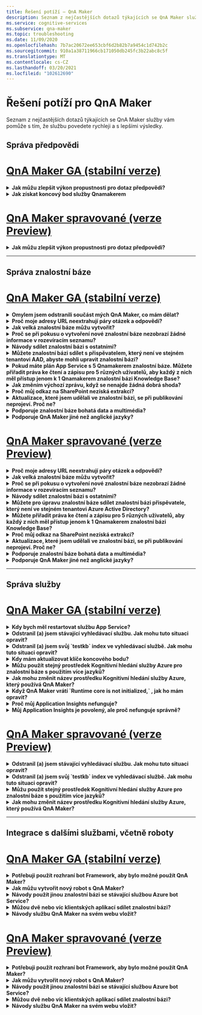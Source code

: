 ```yaml
---
title: Řešení potíží – QnA Maker
description: Seznam z nejčastějších dotazů týkajících se QnA Maker služby vám pomůže s tím, že službu povedete rychleji a s lepšími výsledky.
ms.service: cognitive-services
ms.subservice: qna-maker
ms.topic: troubleshooting
ms.date: 11/09/2020
ms.openlocfilehash: 7b7ac20672ee653cbf6d2b82b7a9454c1d742b2c
ms.sourcegitcommit: 910a1a38711966cb171050db245fc3b22abc8c5f
ms.translationtype: MT
ms.contentlocale: cs-CZ
ms.lasthandoff: 03/20/2021
ms.locfileid: "102612690"
---
```

# <a name="troubleshooting-for-qna-maker"></a>Řešení potíží pro QnA Maker

Seznam z nejčastějších dotazů týkajících se QnA Maker služby vám pomůže s tím, že službu povedete rychleji a s lepšími výsledky.

<a name="how-to-get-the-qnamaker-service-hostname"></a>

## <a name="manage-predictions"></a>Správa předpovědi

# <a name="qna-maker-ga-stable-release"></a>[QnA Maker GA (stabilní verze)](#tab/v1)

<details>
<summary><b>Jak můžu zlepšit výkon propustnosti pro dotaz předpovědi?</b></summary>

**Odpověď**: problémy s výkonem propustnosti znamenají, že potřebujete škálovat jak pro službu App Service, tak pro kognitivní hledání. Zvažte přidání repliky do Kognitivní hledání za účelem zvýšení výkonu.

Přečtěte si další informace o [cenových úrovních](Concepts/azure-resources.md).
</details>

<details>
<summary><b>Jak získat koncový bod služby Qnamakerem</b></summary>

**Odpověď**: koncový bod služby qnamakerem je užitečný pro účely ladění při kontaktování podpory Qnamakerem nebo UserVoice. Koncový bod je adresa URL v tomto formátu: `https://your-resource-name.azurewebsites.net` .

1. Přejít do služby Qnamakerem (skupina prostředků) v [Azure Portal](https://portal.azure.com)

    ![Qnamakerem skupiny prostředků Azure v Azure Portal](./media/qnamaker-how-to-troubleshoot/qnamaker-azure-resourcegroup.png)

1. Vyberte App Service přidružené k prostředku QnA Maker. Názvy jsou obvykle stejné.

     ![Vyberte Qnamakerem App Service](./media/qnamaker-how-to-troubleshoot/qnamaker-azure-appservice.png)

1. Adresa URL koncového bodu je k dispozici v části Přehled.

    ![Koncový bod Qnamakerem](./media/qnamaker-how-to-troubleshoot/qnamaker-azure-gethostname.png)

</details>

# <a name="qna-maker-managed-preview-release"></a>[QnA Maker spravované (verze Preview)](#tab/v2)

<details>
<summary><b>Jak můžu zlepšit výkon propustnosti pro dotaz předpovědi?</b></summary>

**Odpověď**: problémy s výkonem propustnosti znamenají nutnost horizontálního navýšení kapacity kognitivní hledání. Zvažte přidání repliky do Kognitivní hledání za účelem zvýšení výkonu.

Přečtěte si další informace o [cenových úrovních](Concepts/azure-resources.md).
</details>

---

## <a name="manage-the-knowledge-base"></a>Správa znalostní báze

# <a name="qna-maker-ga-stable-release"></a>[QnA Maker GA (stabilní verze)](#tab/v1)

<details>
<summary><b>Omylem jsem odstranili součást mých QnA Maker, co mám dělat?</b></summary>

**Odpověď**: neodstraňujte žádnou ze služeb Azure, které jste vytvořili společně s prostředkem QnA maker, jako je například Search nebo webová aplikace. To je nezbytné, aby QnA Maker fungovalo, pokud ho odstraníte, QnA Maker přestane fungovat správně.

Všechna odstranění jsou trvalá, včetně párů dotazů a odpovědí, souborů, adres URL, vlastních otázek a odpovědí, znalostní báze nebo prostředků Azure. Před odstraněním jakékoli části znalostní báze se ujistěte, že jste vyexportovali svou znalostní bázi ze stránky **Nastavení** .

</details>

<details>
<summary><b>Proč moje adresy URL neextrahují páry otázek a odpovědí?</b></summary>

**Odpověď**: je možné, že QnA Maker nemůže automaticky extrahovat obsah otázek a odpovědí (QnA) z platných adres URL pro nejčastější dotazy. V takových případech můžete vložit obsah QnA do souboru. txt a zjistit, jestli ho může nástroj ingestovat. Alternativně můžete pomocí [portálu QnA maker](https://qnamaker.ai)přidat obsah do znalostní báze.

</details>

<details>
<summary><b>Jak velká znalostní báze můžu vytvořit?</b></summary>

**Odpověď**: velikost znalostní báze závisí na SKU Azure Search, které zvolíte při vytváření služby QnA maker. Další podrobnosti najdete [tady](./concepts/azure-resources.md) .

</details>

<details>
<summary><b>Proč se při pokusu o vytvoření nové znalostní báze nezobrazí žádné informace v rozevíracím seznamu?</b></summary>

**Odpověď**: ještě jste nevytvořili žádné služby QnA maker v Azure. Další informace o tom, jak to provést, najdete [tady](./How-To/set-up-qnamaker-service-azure.md) .

</details>

<details>
<summary><b>Návody sdílet znalostní bázi s ostatními?</b></summary>

**Odpověď**: sdílení funguje na úrovni služby QnA maker, to znamená, že všechny databáze znalostí ve službě budou sdíleny. Přečtěte [si](./index.yml) , jak spolupracovat na znalostní bázi.

</details>

<details>
<summary><b>Můžete znalostní bázi sdílet s přispěvatelem, který není ve stejném tenantovi AAD, abyste mohli upravit znalostní bázi?</b></summary>

**Odpověď**: sdílení je založené na řízení přístupu na základě role Azure (Azure RBAC). Pokud můžete sdílet _libovolný_ prostředek v Azure s jiným uživatelem, můžete také sdílet QnA maker.

</details>

<details>
<summary><b>Pokud máte plán App Service s 5 Qnamakerem znalostní báze. Můžete přiřadit práva ke čtení a zápisu pro 5 různých uživatelů, aby každý z nich měl přístup jenom k 1 Qnamakerem znalostní bázi Knowledge Base?</b></summary>

**Odpověď**: můžete sdílet celou službu qnamakerem, ne jednotlivé znalostní báze.

</details>

<details>
<summary><b>Jak změním výchozí zprávu, když se nenajde žádná dobrá shoda?</b></summary>

**Odpověď**: výchozí zpráva je součástí nastavení ve službě App Service.
- V Azure Portal přejdete do prostředku App Service.

![qnamakerem AppService](./media/qnamaker-faq/qnamaker-resource-list-appservice.png)
- Klikněte na možnost **Nastavení** .

![nastavení qnamakerem AppService](./media/qnamaker-faq/qnamaker-appservice-settings.png)
- Změna hodnoty nastavení **DefaultAnswer**
- Restartujte službu App Service.

![qnamakerem AppService restartování](./media/qnamaker-faq/qnamaker-appservice-restart.png)


</details>

<details>
<summary><b>Proč můj odkaz na SharePoint nezíská extrakci?</b></summary>

**Odpověď**: Další informace najdete v tématu [umístění zdrojů dat](./concepts/data-sources-and-content.md#data-source-locations) .

</details>

<details>
<summary><b>Aktualizace, které jsem udělali ve znalostní bázi, se při publikování neprojeví. Proč ne?</b></summary>

**Odpověď**: všechny operace úprav, ať už v tabulce je aktualizace, test nebo nastavení, musí být před publikováním uloženy. Nezapomeňte kliknout na tlačítko **Uložit a naučit** se po každé operaci úprav.

</details>

<details>
<summary><b>Podporuje znalostní báze bohatá data a multimédia?</b></summary>

**Odpověď:**

#### <a name="multimedia-auto-extraction-for-files-and-urls"></a>Automatické extrakce multimédií pro soubory a adresy URL

* Adresy URL – omezená možnost převodu z formátu HTML na Markdownu
* Soubory – nepodporováno

#### <a name="answer-text-in-markdown"></a>Text odpovědi v Markdownu
Jakmile jsou páry QnA ve znalostní bázi, můžete upravit text Markdownu odpovědi tak, aby zahrnoval odkazy na média dostupná z veřejných adres URL.


</details>

<details>
<summary><b>Podporuje QnA Maker jiné než anglické jazyky?</b></summary>

**Odpověď**: Další informace o [podporovaných jazycích](./overview/language-support.md)najdete v tématu.

Pokud máte obsah z více jazyků, nezapomeňte vytvořit samostatnou službu pro každý jazyk.

</details>

# <a name="qna-maker-managed-preview-release"></a>[QnA Maker spravované (verze Preview)](#tab/v2)

<details>
<summary><b>Proč moje adresy URL neextrahují páry otázek a odpovědí?</b></summary>

**Odpověď**: je možné, že QnA Maker nemůže automaticky extrahovat obsah otázek a odpovědí (QnA) z platných adres URL pro nejčastější dotazy. V takových případech můžete vložit obsah QnA do souboru. txt a zjistit, jestli ho může nástroj ingestovat. Alternativně můžete pomocí [portálu QnA maker](https://qnamaker.ai)přidat obsah do znalostní báze.

</details>

<details>
<summary><b>Jak velká znalostní báze můžu vytvořit?</b></summary>

**Odpověď**: velikost znalostní báze závisí na SKU Azure Search, které zvolíte při vytváření služby QnA maker. Další podrobnosti najdete [tady](./concepts/azure-resources.md) .

</details>

<details>
<summary><b>Proč se při pokusu o vytvoření nové znalostní báze nezobrazí žádné informace v rozevíracím seznamu?</b></summary>

**Odpověď**: ještě jste nevytvořili žádné služby QnA maker v Azure. Další informace o tom, jak to provést, najdete [tady](./How-To/set-up-qnamaker-service-azure.md) .

</details>

<details>
<summary><b>Návody sdílet znalostní bázi s ostatními?</b></summary>

**Odpověď**: sdílení funguje na úrovni služby QnA maker, to znamená, že všechny databáze znalostí ve službě budou sdíleny. Přečtěte [si](./index.yml) , jak spolupracovat na znalostní bázi.

</details>

<details>
<summary><b>Můžete pro úpravu znalostní báze sdílet znalostní bázi přispěvatele, který není ve stejném tenantovi Azure Active Directory?</b></summary>

**Odpověď**: sdílení je založené na řízení přístupu na základě role Azure (Azure RBAC). Pokud můžete sdílet _libovolný_ prostředek v Azure s jiným uživatelem, můžete také sdílet QnA maker.

</details>

<details>
<summary><b>Můžete přiřadit práva ke čtení a zápisu pro 5 různých uživatelů, aby každý z nich měl přístup jenom k 1 Qnamakerem znalostní bázi Knowledge Base?</b></summary>

**Odpověď**: můžete sdílet celou službu qnamakerem, ne jednotlivé znalostní báze.

</details>

<details>
<summary><b>Proč můj odkaz na SharePoint nezíská extrakci?</b></summary>

**Odpověď**: Další informace najdete v tématu [umístění zdrojů dat](./concepts/data-sources-and-content.md#data-source-locations) .

</details>

<details>
<summary><b>Aktualizace, které jsem udělali ve znalostní bázi, se při publikování neprojeví. Proč ne?</b></summary>

**Odpověď**: všechny operace úprav, ať už v tabulce je aktualizace, test nebo nastavení, musí být před publikováním uloženy. Nezapomeňte kliknout na tlačítko **Uložit a naučit** se po každé operaci úprav.

</details>

<details>
<summary><b>Podporuje znalostní báze bohatá data a multimédia?</b></summary>

**Odpověď:**

#### <a name="multimedia-auto-extraction-for-files-and-urls"></a>Automatické extrakce multimédií pro soubory a adresy URL

* Adresy URL – omezená možnost převodu z formátu HTML na Markdownu
* Soubory – nepodporováno

#### <a name="answer-text-in-markdown"></a>Text odpovědi v Markdownu
Jakmile jsou páry QnA ve znalostní bázi, můžete upravit text Markdownu odpovědi tak, aby zahrnoval odkazy na média dostupná z veřejných adres URL.


</details>

<details>
<summary><b>Podporuje QnA Maker jiné než anglické jazyky?</b></summary>

**Odpověď**: Další informace o [podporovaných jazycích](./overview/language-support.md)najdete v tématu.

Pokud máte obsah z více jazyků, nezapomeňte vytvořit samostatnou službu pro každý jazyk.

</details>

---

## <a name="manage-service"></a>Správa služby

# <a name="qna-maker-ga-stable-release"></a>[QnA Maker GA (stabilní verze)](#tab/v1)

<details>
<summary><b>Kdy bych měl restartovat službu App Service?</b></summary>

**Odpověď**: aktualizujte službu App Service, pokud je ikona upozornění vedle hodnoty verze znalostní báze v tabulce **klíče koncového bodu** na [stránce](https://www.qnamaker.ai/UserSettings) **uživatelská nastavení** .

</details>

<details>
<summary><b>Odstranil (a) jsem stávající vyhledávací službu. Jak mohu tuto situaci opravit?</b></summary>

**Odpověď**: Pokud odstraníte index služby Azure kognitivní hledání, operace je finální a index nelze obnovit.

</details>

<details>
<summary><b>Odstranil (a) jsem svůj `testkb` index ve vyhledávací službě. Jak mohu tuto situaci opravit?</b></summary>

**Odpověď**: stará data nejde obnovit. Vytvořte nový prostředek QnA Maker a znovu vytvořte znalostní bázi.

</details>

<details>
<summary><b>Kdy mám aktualizovat klíče koncového bodu?</b></summary>

**Odpověď**: aktualizujte klíče koncového bodu, pokud máte podezření, že došlo k ohrožení zabezpečení.

</details>

<details>
<summary><b>Můžu použít stejný prostředek Kognitivní hledání služby Azure pro znalostní báze s použitím více jazyků?</b></summary>

**Odpověď**: Chcete-li použít více jazyků a více znalostní báze, musí uživatel vytvořit prostředek QnA maker pro každý jazyk. Tím se vytvoří samostatná služba Azure Search na jednotlivé jazyky. Kombinování různých jazykových znalostí v jedné službě Azure Search má za následek zhoršení důležitosti výsledků.

</details>

<details>
<summary><b>Jak mohu změnit název prostředku Kognitivní hledání služby Azure, který používá QnA Maker?</b></summary>

**Odpověď**: název prostředku Azure kognitivní hledání je název prostředku QnA maker s některými náhodnými písmeny připojenými na konci. Díky tomu je obtížné rozlišovat mezi více prostředky vyhledávání pro QnA Maker. Vytvořte samostatnou vyhledávací službu (pojmenujte ji tak, jak byste chtěli) a připojte ji ke službě QnA. Postup je podobný postupům, které je třeba provést při [upgradu služby Azure Search](How-To/set-up-qnamaker-service-azure.md#upgrade-the-azure-cognitive-search-service).

</details>

<details>
<summary><b>Když QnA Maker vrátí `Runtime core is not initialized,` , jak ho mám opravit?</b></summary>

**Odpověď**: místo na disku pro službu App Service může být plné. Postup opravy místa na disku:

1. V [Azure Portal](https://portal.azure.com)vyberte službu App service vaší QnA maker a pak tuto službu zastavte.
1. Pořád ve službě App Service vyberte **vývojové nástroje**, pak **Rozšířené nástroje** a pak **Přejít** na. Otevře se nové okno prohlížeče.
1. Vyberte **ladit konzola** a pak **cmd** a otevřete nástroj příkazového řádku.
1. Přejděte do _lokality/wwwroot/data/qnamakerem/_ Directory.
1. Odeberte všechny složky, jejichž název začíná na `rd` .

    **Neodstraňujte** následující:

    * Soubor KbIdToRankerMappings.txt
    * EndpointSettings.jsv souboru
    * EndpointKeys složka

1. Spusťte službu App Service.
1. Přístup k vaší znalostní bázi vám umožní ověřit, jestli je teď funguje.

</details>
<details>
<summary><b>Proč můj Application Insights nefunguje?</b></summary>

**Odpověď**: Projděte si výše uvedené kroky a opravte problém:

1. V části App Service-> nastavení – > konfiguračního oddílu > nastavení aplikace-> Name-se správně nakonfigurují a nastavují na příslušnou kartu Přehled Application Insights ("klíč instrumentace") GUID. 

1. V části App Service-> nastavení – > oddílu "Application Insights" – > Ujistěte se, že je App Insights povolený a připojený ke příslušnému prostředku Application Insights.

</details>

<details>
<summary><b>Můj Application Insights je povolený, ale proč nefunguje správně?</b></summary>

**Odpověď**: postupujte prosím podle níže uvedených kroků: 

1.  Pokud zde existuje nějaká hodnota, zkopírujte hodnotu APPINSIGHTS_INSTRUMENTATIONKEY název do názvu ' UserAppInsightsKey '. 

1.  Pokud klíč "UserAppInsightsKey" v nastavení aplikace neexistuje, přidejte prosím nový klíč s tímto názvem a zkopírujte hodnotu.

1.  Uložte ho a automaticky se restartuje App Service. Tato chyba by měla tento problém vyřešit. 

</details>

# <a name="qna-maker-managed-preview-release"></a>[QnA Maker spravované (verze Preview)](#tab/v2)


<details>
<summary><b>Odstranil (a) jsem stávající vyhledávací službu. Jak mohu tuto situaci opravit?</b></summary>

**Odpověď**: Pokud odstraníte index služby Azure kognitivní hledání, operace je finální a index nelze obnovit.

</details>

<details>
<summary><b>Odstranil (a) jsem svůj `testkb` index ve vyhledávací službě. Jak mohu tuto situaci opravit?</b></summary>

**Odpověď**: stará data nejde obnovit. Vytvořte nový prostředek QnA Maker a znovu vytvořte znalostní bázi.

</details>

<details>
<summary><b>Můžu použít stejný prostředek Kognitivní hledání služby Azure pro znalostní báze s použitím více jazyků?</b></summary>

**Odpověď**: Chcete-li použít více jazyků a více znalostní báze, musí uživatel vytvořit prostředek QnA maker pro každý jazyk. Tím se vytvoří samostatná služba Azure Search na jednotlivé jazyky. Kombinování různých jazykových znalostí v jedné službě Azure Search má za následek zhoršení důležitosti výsledků.

</details>

<details>
<summary><b>Jak mohu změnit název prostředku Kognitivní hledání služby Azure, který používá QnA Maker?</b></summary>

**Odpověď**: název prostředku Azure kognitivní hledání je název prostředku QnA maker s některými náhodnými písmeny připojenými na konci. Díky tomu je obtížné rozlišovat mezi více prostředky vyhledávání pro QnA Maker. Vytvořte samostatnou vyhledávací službu (pojmenujte ji tak, jak byste chtěli) a připojte ji ke službě QnA. Postup je podobný postupům, které je třeba provést při [upgradu služby Azure Search](How-To/set-up-qnamaker-service-azure.md#upgrade-the-azure-cognitive-search-service).

</details>

---

## <a name="integrate-with-other-services-including-bots"></a>Integrace s dalšími službami, včetně roboty

# <a name="qna-maker-ga-stable-release"></a>[QnA Maker GA (stabilní verze)](#tab/v1)

<details>
<summary><b>Potřebuji použít rozhraní bot Framework, aby bylo možné použít QnA Maker?</b></summary>

**Odpověď**: Ne, nemusíte používat [rozhraní Bot Framework](https://github.com/Microsoft/botbuilder-dotnet) s QnA maker. QnA Maker se ale nabízí jako jedna z několika šablon v [Azure bot Service](/azure/bot-service/). Robot Service umožňuje rychlý vývoj v rámci inteligentních robotů přes Microsoft bot Framework a běží v prostředí bez serveru.

</details>

<details>
<summary><b>Jak můžu vytvořit nový robot s QnA Maker?</b></summary>

**Odpověď**: podle pokynů v [této](./Quickstarts/create-publish-knowledge-base.md) dokumentaci vytvořte robota s Azure bot Service.

</details>

<details>
<summary><b>Návody použít jinou znalostní bázi se stávající službou Azure bot Service?</b></summary>

**Odpověď**: musíte mít následující informace o znalostní bázi Knowledge Base:

* ID znalostní báze
* Název vlastní subdomény publikovaného koncového bodu znalostní báze, `host` který se po publikování nachází na stránce **Nastavení** .
* Klíč publikovaného koncového bodu znalostní báze – byl po publikování na stránce **Nastavení** nalezen.

Tyto informace najdete v Azure Portal do App Service bot. V části **Nastavení-> konfigurace-> nastavení aplikace** změňte tyto hodnoty.

Klíč koncového bodu znalostní báze je označený `QnAAuthkey` ve službě ABS.

</details>

<details>
<summary><b>Můžou dvě nebo víc klientských aplikací sdílet znalostní bázi?</b></summary>

**Odpověď**: Ano, znalostní bázi se dá dotazovat z libovolného počtu klientů. Pokud se odezva ze znalostní báze jeví jako pomalá nebo časový limit, zvažte možnost upgradovat úroveň služby pro službu App Service přidruženou ke znalostní bázi.

</details>

<details>
<summary><b>Návody službu QnA Maker na svém webu vložit?</b></summary>

**Odpověď**: postupujte podle těchto kroků a vložte QnA maker službu jako ovládací prvek webové konverzace na svém webu:

1. Pomocí pokynů [zde můžete](./Quickstarts/create-publish-knowledge-base.md)vytvořit robotská okna s nejčastějšími dotazy.
2. Povolte webový chat podle kroků uvedených [tady](/azure/bot-service/bot-service-channel-connect-webchat) .

</details>

# <a name="qna-maker-managed-preview-release"></a>[QnA Maker spravované (verze Preview)](#tab/v2)


<details>
<summary><b>Potřebuji použít rozhraní bot Framework, aby bylo možné použít QnA Maker?</b></summary>

**Odpověď**: Ne, nemusíte používat [rozhraní Bot Framework](https://github.com/Microsoft/botbuilder-dotnet) s QnA maker. QnA Maker se ale nabízí jako jedna z několika šablon v [Azure bot Service](/azure/bot-service/). Robot Service umožňuje rychlý vývoj v rámci inteligentních robotů přes Microsoft bot Framework a běží v prostředí bez serveru.

</details>

<details>
<summary><b>Jak můžu vytvořit nový robot s QnA Maker?</b></summary>

**Odpověď**: podle pokynů v [této](./Quickstarts/create-publish-knowledge-base.md) dokumentaci vytvořte robota s Azure bot Service.

</details>

<details>
<summary><b>Návody použít jinou znalostní bázi se stávající službou Azure bot Service?</b></summary>

**Odpověď**: musíte mít následující informace o znalostní bázi Knowledge Base:

* ID znalostní báze
* Název vlastní subdomény publikovaného koncového bodu znalostní báze, `host` který se po publikování nachází na stránce **Nastavení** .
* Klíč publikovaného koncového bodu znalostní báze – byl po publikování na stránce **Nastavení** nalezen.

Tyto informace najdete v Azure Portal do App Service bot. V části **Nastavení-> konfigurace-> nastavení aplikace** změňte tyto hodnoty.

Klíč koncového bodu znalostní báze je označený `QnAAuthkey` ve službě ABS.

</details>

<details>
<summary><b>Můžou dvě nebo víc klientských aplikací sdílet znalostní bázi?</b></summary>

**Odpověď**: Ano, znalostní bázi se dá dotazovat z libovolného počtu klientů. Pokud se odezva ze znalostní báze jeví jako pomalá nebo časový limit, zvažte možnost upgradovat úroveň služby pro službu App Service přidruženou ke znalostní bázi.

</details>

<details>
<summary><b>Návody službu QnA Maker na svém webu vložit?</b></summary>

**Odpověď**: postupujte podle těchto kroků a vložte QnA maker službu jako ovládací prvek webové konverzace na svém webu:

1. Pomocí pokynů [zde můžete](./Quickstarts/create-publish-knowledge-base.md)vytvořit robotská okna s nejčastějšími dotazy.
2. Povolte webový chat podle kroků uvedených [tady](/azure/bot-service/bot-service-channel-connect-webchat) .

---

## <a name="data-storage"></a>Úložiště dat

# <a name="qna-maker-ga-stable-release"></a>[QnA Maker GA (stabilní verze)](#tab/v1)

<details>
<summary><b>Jaká data jsou uložená a kde jsou uložená?</b></summary>

**Odpověď:**

Při vytváření služby QnA Maker jste vybrali oblast Azure. Vaše znalostní báze a soubory protokolu jsou uloženy v této oblasti.

</details>

# <a name="qna-maker-managed-preview-release"></a>[QnA Maker spravované (verze Preview)](#tab/v2)

<details>
<summary><b>Jaká data jsou uložená a kde jsou uložená?</b></summary>

**Odpověď:**

Při vytváření služby QnA Maker jste vybrali oblast Azure. Vaše znalostní báze a soubory protokolu jsou uloženy v této oblasti.

</details>

---
